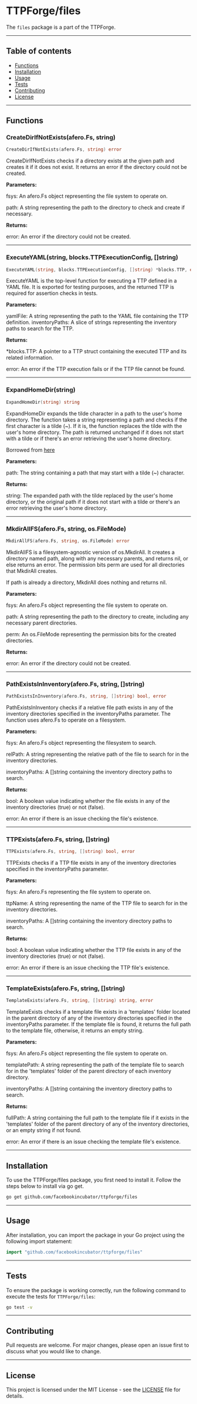 # TTPForge/files

The `files` package is a part of the TTPForge.

---

## Table of contents

- [Functions](#functions)
- [Installation](#installation)
- [Usage](#usage)
- [Tests](#tests)
- [Contributing](#contributing)
- [License](#license)

---

## Functions

### CreateDirIfNotExists(afero.Fs, string)

```go
CreateDirIfNotExists(afero.Fs, string) error
```

CreateDirIfNotExists checks if a directory exists at the
given path and creates it if it does not exist.
It returns an error if the directory could not be created.

**Parameters:**

fsys: An afero.Fs object representing the file system to operate on.

path: A string representing the path to the directory to check and
create if necessary.

**Returns:**

error: An error if the directory could not be created.

---

### ExecuteYAML(string, blocks.TTPExecutionConfig, []string)

```go
ExecuteYAML(string, blocks.TTPExecutionConfig, []string) *blocks.TTP, error
```

ExecuteYAML is the top-level function for executing a TTP defined
in a YAML file. It is exported for testing purposes,
and the returned TTP is required for assertion checks in tests.

**Parameters:**

yamlFile: A string representing the path to the YAML file containing
the TTP definition.
inventoryPaths: A slice of strings representing the inventory paths
to search for the TTP.

**Returns:**

*blocks.TTP: A pointer to a TTP struct containing the executed TTP
and its related information.

error: An error if the TTP execution fails or if the TTP file cannot be found.

---

### ExpandHomeDir(string)

```go
ExpandHomeDir(string) string
```

ExpandHomeDir expands the tilde character in a path to the user's home
directory. The function takes a string representing a path and checks if the
first character is a tilde (~). If it is, the function replaces the tilde
with the user's home directory. The path is returned unchanged if it does
not start with a tilde or if there's an error retrieving the user's home
directory.

Borrowed from
[here](https://github.com/l50/goutils/blob/e91b7c4e18e23c53e35d04fa7961a5a14ca8ef39/fileutils.go#L283-L318)

**Parameters:**

path: The string containing a path that may start with a tilde (~) character.

**Returns:**

string: The expanded path with the tilde replaced by the user's home
directory, or the original path if it does not start with a tilde or
there's an error retrieving the user's home directory.

---

### MkdirAllFS(afero.Fs, string, os.FileMode)

```go
MkdirAllFS(afero.Fs, string, os.FileMode) error
```

MkdirAllFS is a filesystem-agnostic version of os.MkdirAll.
It creates a directory named path, along with any necessary parents, and
returns nil, or else returns an error. The permission bits perm are used
for all directories that MkdirAll creates.

If path is already a directory, MkdirAll does nothing and returns nil.

**Parameters:**

fsys: An afero.Fs object representing the file system to operate on.

path: A string representing the path to the directory to create, including
any necessary parent directories.

perm: An os.FileMode representing the permission bits for the created
directories.

**Returns:**

error: An error if the directory could not be created.

---

### PathExistsInInventory(afero.Fs, string, []string)

```go
PathExistsInInventory(afero.Fs, string, []string) bool, error
```

PathExistsInInventory checks if a relative file path exists in any of the
inventory directories specified in the inventoryPaths parameter. The function
uses afero.Fs to operate on a filesystem.

**Parameters:**

fsys: An afero.Fs object representing the filesystem to search.

relPath: A string representing the relative path of the file to search
for in the inventory directories.

inventoryPaths: A []string containing the inventory directory paths
to search.

**Returns:**

bool: A boolean value indicating whether the file exists in any of the
inventory directories (true) or not (false).

error: An error if there is an issue checking the file's existence.

---

### TTPExists(afero.Fs, string, []string)

```go
TTPExists(afero.Fs, string, []string) bool, error
```

TTPExists checks if a TTP file exists in any of the inventory directories
specified in the inventoryPaths parameter.

**Parameters:**

fsys: An afero.Fs representing the file system to operate on.

ttpName: A string representing the name of the TTP file to search for
in the inventory directories.

inventoryPaths: A []string containing the inventory directory paths
to search.

**Returns:**

bool: A boolean value indicating whether the TTP file exists in any of
the inventory directories (true) or not (false).

error: An error if there is an issue checking the TTP file's existence.

---

### TemplateExists(afero.Fs, string, []string)

```go
TemplateExists(afero.Fs, string, []string) string, error
```

TemplateExists checks if a template file exists in a 'templates' folder
located in the parent directory of any of the inventory directories specified
in the inventoryPaths parameter. If the template file is found, it returns
the full path to the template file, otherwise, it returns an empty string.

**Parameters:**

fsys: An afero.Fs object representing the file system to operate on.

templatePath: A string representing the path of the template file to search
for in the 'templates' folder of the parent directory of each inventory
directory.

inventoryPaths: A []string containing the inventory directory
paths to search.

**Returns:**

fullPath: A string containing the full path to the template file if it
exists in the 'templates' folder of the parent directory of any of the
inventory directories, or an empty string if not found.

error: An error if there is an issue checking the template file's existence.

---

## Installation

To use the TTPForge/files package, you first need to install it.
Follow the steps below to install via go get.

```bash
go get github.com/facebookincubator/ttpforge/files
```

---

## Usage

After installation, you can import the package in your Go project
using the following import statement:

```go
import "github.com/facebookincubator/ttpforge/files"
```

---

## Tests

To ensure the package is working correctly, run the following
command to execute the tests for `TTPForge/files`:

```bash
go test -v
```

---

## Contributing

Pull requests are welcome. For major changes,
please open an issue first to discuss what
you would like to change.

---

## License

This project is licensed under the MIT
License - see the [LICENSE](../LICENSE)
file for details.
